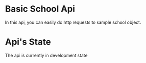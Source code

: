 # Basic School Api
In this api, you can easily do http requests to sample school object.  
# Api's State
The api is currently in development state
